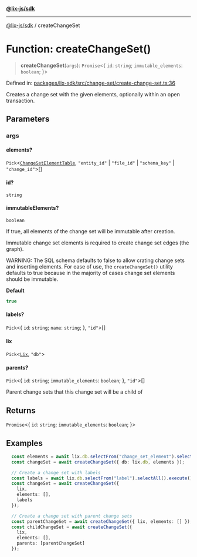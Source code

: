[**@lix-js/sdk**](../README.md)

***

[@lix-js/sdk](../README.md) / createChangeSet

# Function: createChangeSet()

> **createChangeSet**(`args`): `Promise`\<\{ `id`: `string`; `immutable_elements`: `boolean`; \}\>

Defined in: [packages/lix-sdk/src/change-set/create-change-set.ts:36](https://github.com/opral/monorepo/blob/985ffce1eb6542fd7d2a659b02ab83cb2ccd8d57/packages/lix-sdk/src/change-set/create-change-set.ts#L36)

Creates a change set with the given elements, optionally within an open transaction.

## Parameters

### args

#### elements?

`Pick`\<[`ChangeSetElementTable`](../type-aliases/ChangeSetElementTable.md), `"entity_id"` \| `"file_id"` \| `"schema_key"` \| `"change_id"`\>[]

#### id?

`string`

#### immutableElements?

`boolean`

If true, all elements of the change set will be immutable after creation.

Immutable change set elements is required to create change set edges (the graph).

WARNING: The SQL schema defaults to false to allow crating change sets
and inserting elements. For ease of use, the `createChangeSet()` utility
defaults to true because in the majority of cases change set elements should be immutable.

**Default**

```ts
true
```

#### labels?

`Pick`\<\{ `id`: `string`; `name`: `string`; \}, `"id"`\>[]

#### lix

`Pick`\<[`Lix`](../type-aliases/Lix.md), `"db"`\>

#### parents?

`Pick`\<\{ `id`: `string`; `immutable_elements`: `boolean`; \}, `"id"`\>[]

Parent change sets that this change set will be a child of

## Returns

`Promise`\<\{ `id`: `string`; `immutable_elements`: `boolean`; \}\>

## Examples

```ts
  const elements = await lix.db.selectFrom("change_set_element").selectAll().execute();
  const changeSet = await createChangeSet({ db: lix.db, elements });
  ```

```ts
  // Create a change set with labels
  const labels = await lix.db.selectFrom("label").selectAll().execute();
  const changeSet = await createChangeSet({
    lix,
    elements: [],
    labels
  });
  ```

```ts
  // Create a change set with parent change sets
  const parentChangeSet = await createChangeSet({ lix, elements: [] });
  const childChangeSet = await createChangeSet({
    lix,
    elements: [],
    parents: [parentChangeSet]
  });
  ```
